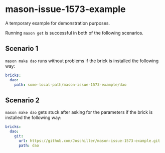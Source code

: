 # mason-issue-1573-example

A temporary example for demonstration purposes.

Running `mason get` is successful in both of the following scenarios.

## Scenario 1

`mason make dao` runs without problems if the brick is installed the following way:

```yml
bricks:
  dao:
    path: some-local-path/mason-issue-1573-example/dao
```

## Scenario 2

`mason make dao` gets stuck after asking for the parameters if the brick is installed the following way:

```yml
bricks:
  dao:
    git:
      url: https://github.com/Joschiller/mason-issue-1573-example.git
      path: dao
```
